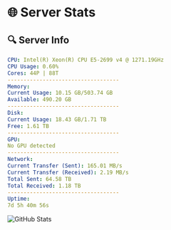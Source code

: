 # 🌐 Server Stats
## 🔍 Server Info
```yaml
CPU: Intel(R) Xeon(R) CPU E5-2699 v4 @ 1271.19GHz
CPU Usage: 0.60%
Cores: 44P | 88T
-----------------------------------
Memory:
Current Usage: 10.15 GB/503.74 GB
Available: 490.20 GB
-----------------------------------
Disk:
Current Usage: 18.43 GB/1.71 TB
Free: 1.61 TB
-----------------------------------
GPU:
No GPU detected
-----------------------------------
Network:
Current Transfer (Sent): 165.01 MB/s
Current Transfer (Received): 2.19 MB/s
Total Sent: 64.58 TB
Total Received: 1.18 TB
-----------------------------------
Uptime:
7d 5h 40m 56s
```
![GitHub Stats](https://img.shields.io/badge/Updated-2025-02-15_04:24:14-blue)